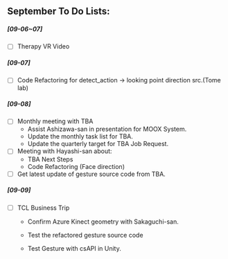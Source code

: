 ## September To Do Lists:

##### [09-06~07]

- [ ] Therapy VR Video

##### [09-07] 

- [ ] Code Refactoring for detect_action -> looking point direction src.(Tome lab)

##### [09-08] 

- [ ] Monthly meeting with TBA
  - Assist Ashizawa-san in presentation for MOOX System.
  - Update the monthly task list for TBA.
  - Update the quarterly target for TBA Job Request.
- [ ] Meeting with Hayashi-san about:
  - TBA Next Steps
  - Code Refactoring (Face direction)
- [ ] Get latest update of gesture source code from TBA.

##### [09-09]

- [ ] TCL Business Trip

  - Confirm Azure Kinect geometry with Sakaguchi-san.

  - Test the refactored gesture source code
  - Test Gesture with csAPI in Unity.

##### 







